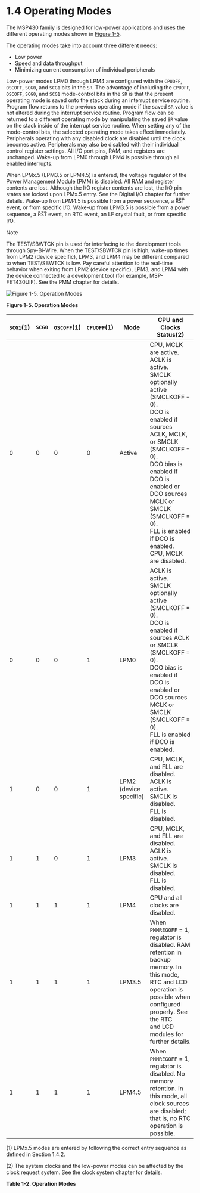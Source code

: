 # 1.4 Operating Modes

The MSP430 family is designed for low-power applications and uses the different operating modes shown in
[Figure 1-5](#figure-1-5).

The operating modes take into account three different needs:

- Low power
- Speed and data throughput
- Minimizing current consumption of individual peripherals

Low-power modes LPM0 through LPM4 are configured with the `CPUOFF`, `OSCOFF`, `SCG0`, and `SCG1` bits in the `SR`.
The advantage of including the `CPUOFF`, `OSCOFF`, `SCG0`, and `SCG1` mode-control bits in the `SR` is that the present
operating mode is saved onto the stack during an interrupt service routine. Program flow returns to the previous
operating mode if the saved `SR` value is not altered during the interrupt service routine.
Program flow can be returned to a different operating mode by manipulating the saved `SR` value on the stack inside of
the interrupt service routine.
When setting any of the mode-control bits, the selected operating mode takes effect immediately.
Peripherals operating with any disabled clock are disabled until the clock becomes active. Peripherals may also be
disabled with their individual control register settings.
All I/O port pins, RAM, and registers are unchanged. Wake-up from LPM0 through LPM4 is possible through all enabled
interrupts.

When LPMx.5 (LPM3.5 or LPM4.5) is entered, the voltage regulator of the Power Management Module (PMM) is disabled. All
RAM and register contents are lost.
Although the I/O register contents are lost, the I/O pin states are locked upon LPMx.5 entry. See the
Digital I/O chapter for further details.
Wake-up from LPM4.5 is possible from a power sequence, a R̅S̅T̅ event, or from specific I/O.
Wake-up from LPM3.5 is possible from a power sequence, a R̅S̅T̅ event, an RTC event, an LF crystal fault, or from
specific I/O.

> [!NOTE]
> The TEST/SBWTCK pin is used for interfacing to the development tools through Spy-Bi-Wire.
> When the TEST/SBWTCK pin is high, wake-up times from LPM2 (device specific), LPM3, and LPM4 may be different compared
> to when TEST/SBWTCK is low.
> Pay careful attention to the real-time behavior when exiting from LPM2 (device specific), LPM3, and LPM4 with the
> device connected to a development tool (for example, MSP-FET430UIF). See the PMM chapter for details.

<a id="figure-1-5"></a>

![Figure 1-5. Operation Modes](/images/fr4xx_fr2xx_family_user_guide/figure_1-5.jpg)

**Figure 1-5. Operation Modes**

<a id="table-1-2"></a>

| `SCG1`(1) | `SCG0` | `OSCOFF`(1) | `CPUOFF`(1) | Mode                         | CPU and Clocks Status(2)                                                                                                                                                                                                                                                                                    |
| --------- | ------ | ----------- | ----------- | ---------------------------- | ----------------------------------------------------------------------------------------------------------------------------------------------------------------------------------------------------------------------------------------------------------------------------------------------------------- |
| 0         | 0      | 0           | 0           | Active                       | CPU, MCLK are active.<br>ACLK is active. SMCLK optionally active (SMCLKOFF = 0).<br>DCO is enabled if sources ACLK, MCLK, or SMCLK (SMCLKOFF = 0).<br>DCO bias is enabled if DCO is enabled or DCO sources MCLK or SMCLK<br>(SMCLKOFF = 0).<br>FLL is enabled if DCO is enabled.<br>CPU, MCLK are disabled. |
| 0         | 0      | 0           | 1           | LPM0                         | ACLK is active. SMCLK optionally active (SMCLKOFF = 0).<br>DCO is enabled if sources ACLK or SMCLK (SMCLKOFF = 0).<br>DCO bias is enabled if DCO is enabled or DCO sources MCLK or SMCLK<br>(SMCLKOFF = 0).<br>FLL is enabled if DCO is enabled.                                                            |
| 1         | 0      | 0           | 1           | LPM2<br>(device<br>specific) | CPU, MCLK, and FLL are disabled.<br>ACLK is active. SMCLK is disabled.<br>FLL is disabled.                                                                                                                                                                                                                  |
| 1         | 1      | 0           | 1           | LPM3                         | CPU, MCLK, and FLL are disabled.<br>ACLK is active. SMCLK is disabled.<br>FLL is disabled.                                                                                                                                                                                                                  |
| 1         | 1      | 1           | 1           | LPM4                         | CPU and all clocks are disabled.                                                                                                                                                                                                                                                                            |
| 1         | 1      | 1           | 1           | LPM3.5                       | When `PMMREGOFF` = 1, regulator is disabled. RAM retention in backup memory. In<br>this mode, RTC and LCD operation is possible when configured properly. See the RTC<br>and LCD modules for further details.                                                                                               |
| 1         | 1      | 1           | 1           | LPM4.5                       | When `PMMREGOFF` = 1, regulator is disabled. No memory retention. In this mode, all<br>clock sources are disabled; that is, no RTC operation is possible.                                                                                                                                                   |

(1) LPMx.5 modes are entered by following the correct entry sequence as defined in
Section 1.4.2.

(2) The system clocks and the low-power modes can be affected by the clock request system. See the
clock system chapter for details.

**Table 1-2. Operation Modes**

